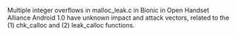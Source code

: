Multiple integer overflows in malloc_leak.c in Bionic in Open Handset Alliance Android 1.0 have unknown impact and attack vectors, related to the (1) chk_calloc and (2) leak_calloc functions.